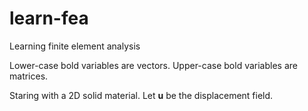 # learn-fea
Learning finite element analysis

Lower-case bold variables are vectors.
Upper-case bold variables are matrices.

Staring with a 2D solid material. Let $\textbf{u}$ be the displacement field.


<script src="https://polyfill.io/v3/polyfill.min.js?features=es6"></script>
<script id="MathJax-script" async src="https://cdn.jsdelivr.net/npm/mathjax@3/es5/tex-mml-chtml.js">

